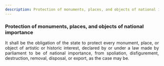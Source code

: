 ```yaml
---
description: Protection of monuments, places, and objects of national importance
---
```


### Protection of monuments, places, and objects of national importance
<div style="text-align: justify">

It shall be the obligation of the state to protect every monument, place, or object of artistic or historic interest, declared by or under a law made by parliament to be of national importance, from spoliation, disfigurement, destruction, removal, disposal, or export, as the case may be.

</div>

